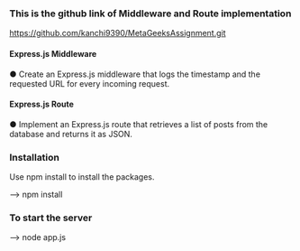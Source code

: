 
### This is the github link of Middleware and Route implementation

https://github.com/kanchi9390/MetaGeeksAssignment.git

#### Express.js Middleware
● Create an Express.js middleware that logs the timestamp and the
requested URL for every incoming request.

#### Express.js Route
● Implement an Express.js route that retrieves a list of posts from the
database and returns it as JSON.

### Installation

Use npm install to install the packages.

-->  npm install


### To start the server

--> node app.js

